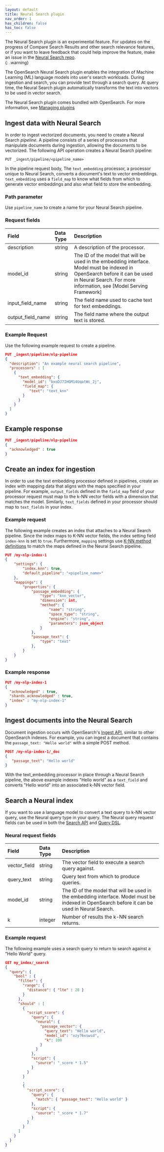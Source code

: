 ```yaml
---
layout: default
title: Neural Search plugin
nav_order: 1
has_children: false
has_toc: false
---
```


The Neural Search plugin is an experimental feature. For updates on the progress of Compare Search Results and other search relevance features, or if you want to leave feedback that could help improve the feature, make an issue in the [Neural Search repo](https://github.com/opensearch-project/neural-search).    
{: .warning}

The OpenSearch Neural Search plugin enables the integration of Machine Learning (ML) language models into user's search workloads. During ingestion and search, you can provide text through a search query. At query time, the Neural Search plugin automatically transforms the text into vectors to be used in vector search.

The Neural Search plugin comes bundled with OpenSearch. For more information, see [Managing plugins](({{site.url}}{{site.baseurl}}/opensearch/install/plugins#managing-plugins))

## Ingest data with Neural Search

In order to ingest vectorized documents, you need to create a Neural Search _pipeline_. A pipeline consists of a series of processors that manipulate documents during ingestion, allowing the documents to be vectorized. The following API operation creates a Neural Search pipeline:

```
PUT _ingest/pipeline/<pipeline_name>
```

In the pipeline request body, The `text_embedding` processor, a processor unique to Neural Search, converts a document's text to vector embeddings. `text_embedding` uses a `field_map` to know what fields from which to generate vector embeddings and also what field to store the embedding. 

### Path parameter

Use `pipeline_name` to create a name for your Neural Search pipeline. 

### Request fields

Field | Data Type | Description
:--- | :--- | :--- 
description | string | A description of the processor.
model_id | string | The ID of the model that will be used in the embedding interface. Model must be indexed in OpenSearch before it can be used in Neural Search. For more information, see [Model Serving Framework]
input_field_name | string | The field name used to cache text for text embeddings.
output_field_name  | string | The field name where the output text is stored.

### Example Request

Use the following example request to create a pipeline.

```json
PUT _ingest/pipeline/nlp-pipeline
{
  "description": "An example neural search pipeline",
  "processors" : [
    {
      "text_embedding": {
        "model_id": "bxoDJ7IHGM14UqatWc_2j",
        "field_map": {
           "text": "text_knn"
        }
      }
    }
  ]
}
```

## Example response

```json
PUT _ingest/pipeline/nlp-pipeline
{
  "acknowledged" : true
}
```

## Create an index for ingestion

In order to use the text embedding processor defined in pipelines, create an index with mapping data that aligns with the maps specified in your pipeline. For example, `output_fields` defined in the `field_map` field of your processor request must map to the k-NN vector fields with a dimension that matches the model. Similarly, `text_fields` defined in your processor should map to `text_fields` in your index.

### Example request

The following example creates an index that attaches to a Neural Search pipeline. Since the index maps to K-NN vector fields, the index setting field `index-knn` is set to `true`. Furthermore, `mapping` settings use [K-NN method definitions](https://opensearch.org/docs/latest/search-plugins/knn/knn-index/#method-definitions) to match the maps defined in the Neural Search pipeline.

```json
PUT /my-nlp-index-1
{
    "settings": {
        "index.knn": true,
        "default_pipeline": "<pipeline_name>"
    },
    "mappings": {
        "properties": {
            "passage_embedding": {
                "type": "knn_vector",
                "dimension": int,
                "method": {
                    "name": "string",
                    "space_type": "string",
                    "engine": "string",
                    "parameters": json_object
                }
            },
            "passage_text": { 
                "type": "text"            
            },
        }
    }
}
```

### Example response

```json
PUT /my-nlp-index-1
{
  "acknowledged" : true,
  "shards_acknowledged" : true,
  "index" : "my-nlp-index-1"
}
```

## Ingest documents into the Neural Search

Document ingestion occurs with OpenSearch's [Ingest API](https://opensearch.org/docs/latest/api-reference/ingest-apis/index/), similar to other OpenSearch indexes. For example, you can ingest a document that contains the `passage_text: "Hello world"` with a simple POST method.

```json
POST /my-nlp-index-1/_doc
{
   "passage_text": "Hello world"
}
```

With the text_embedding processor in place through a Neural Search pipeline, the above example indexes "Hello world" as a `text_field` and converts "Hello world" into an associated k-NN vector field. 

## Search a Neural index 

If you want to use a language model to convert a text query to k-NN vector query, use the Neural query type in your query. The Neural query request fields can be used in both the [Search API](https://opensearch.org/docs/latest/search-plugins/knn/api/#search-model) and [Query DSL](https://opensearch.org/docs/latest/opensearch/query-dsl/index/). 

### Neural request fields

Field | Data Type | Description
:--- | :--- | :--- 
vector_field | string | The vector field to execute a search query against.
query_text | string | Query text from which to produce queries.
model_id | string | The ID of the model that will be used in the embedding interface. Model must be indexed in OpenSearch before it can be used in Neural Search.
k | integer | Number of results the k-NN search returns.


### Example request

The following example uses a search query to return to search against a "Hello World" query.


```json
GET my_index/_search
{
  "query": {
    "bool" : {
      "filter": {
        "range": {
          "distance": { "lte" : 20 }
        }
      },
      "should" : [
        {
          "script_score": {
            "query": {
              "neural": {
                "passage_vector": {
                  "query_text": "Hello world",
                  "model_id": "xzy76xswsd",
                  "k": 100
                }
              }
            },
            "script": {
              "source": "_score * 1.5"
            }
          }
        }
        ,
        {
          "script_score": {
            "query": {
              "match": { "passage_text": "Hello world" }
            },
            "script": {
              "source": "_score * 1.7"
            }
          }
        }
      ]
    }
  }
}
```




